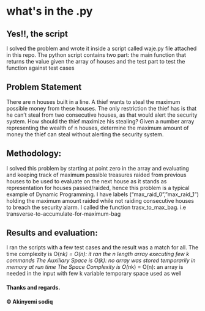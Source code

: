 # what's in the .py

## Yes!!, the script
I solved the problem and wrote it inside a script called waje.py file attached in this repo. The python script contains two part: the main function that returns the value given the array of houses and the test part to test the function against test cases

## Problem Statement

There are n houses built in a line. A thief wants to steal the maximum possible money from these houses. The only restriction the thief has is that he can’t steal from two consecutive houses, as that would alert the security system. How should the thief maximize his stealing?
Given a number array representing the wealth of n houses,
determine the maximum amount of money the thief can steal
without alerting the security system.



## Methodology:

I solved this problem by starting at point zero in the array and evaluating and keeping track of maximum possible treasures raided from previous houses to be used to evaluate on the next house as it stands as representation for houses passed/raided, hence this problem is a typical example of Dynamic Programming. 
I have labels (“max_raid_0”,”max_raid_1”) holding the maximum amount raided while not raiding consecutive houses to breach the security alarm. I called the function trasv_to_max_bag. i.e transverse-to-accumulate-for-maximum-bag

## Results and evaluation:

I ran the scripts with a few test cases and the result was a match for all.
The time complexity is O(n*k) = O(n): it ran the n length array executing few k commands
The Auxiliary Space is O(k): no array was stored temporarily in memory at run time
The Space Complexity is O(n*k) = O(n): an array is needed in the input with few k variable temporary space used as well

#### Thanks and regards.

#### © Akinyemi sodiq


